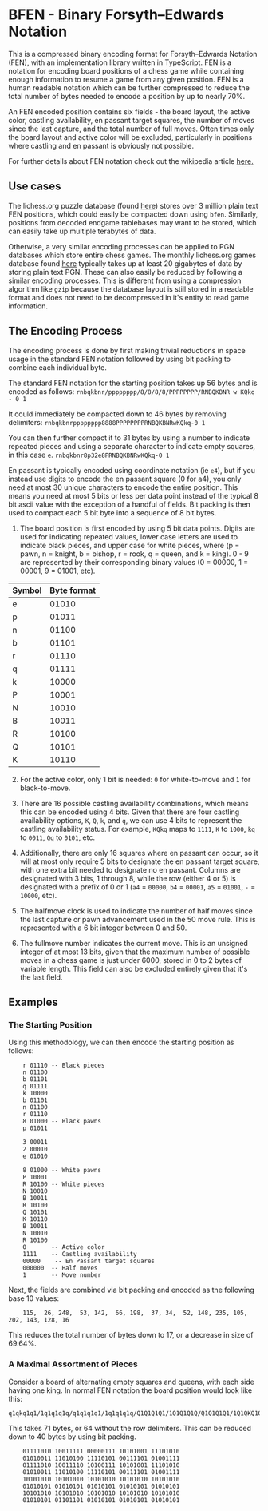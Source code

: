# BFEN - Binary Forsyth–Edwards Notation

This is a compressed binary encoding format for Forsyth–Edwards Notation (FEN), with an
implementation library written in TypeScript.
FEN is a notation for encoding board positions of a chess game while containing enough information
to resume a game from any given position.
FEN is a human readable notation which can be further compressed to reduce the total number of
bytes needed to encode a position by up to nearly 70%.

An FEN encoded position contains six fields - the board layout, the active color, castling
availability, en passant target squares, the number of moves since the last capture, and the total
number of full moves.
Often times only the board layout and active color will be excluded, particularly in positions
where castling and en passant is obviously not possible.

For further details about FEN notation check out the wikipedia article
[here.](https://en.wikipedia.org/wiki/Forsyth%E2%80%93Edwards_Notation)

## Use cases
The lichess.org puzzle database (found [here](https://database.lichess.org#puzzles))
stores over 3 million plain text FEN positions, which could easily be compacted down using `bfen`.
Similarly, positions from decoded endgame tablebases may want to be stored, which can easily take
up multiple terabytes of data.

Otherwise, a very similar encoding processes can be applied to PGN databases which store entire
chess games. The monthly lichess.org games database found [here](https://database.lichess.org)
typically takes up at least 20 gigabytes of data by storing plain text PGN.
These can also easily be reduced by following a similar encoding processes.
This is different from using a compression algorithm like `gzip` because the database layout is
still stored in a readable format and does not need to be decompressed in it's entity to read
game information.

## The Encoding Process
The encoding process is done by first making trivial reductions in space usage in the standard FEN
notation followed by using bit packing to combine each individual byte.

The standard FEN notation for the starting position takes up 56 bytes and is encoded as follows:
    ```
    rnbqkbnr/pppppppp/8/8/8/8/PPPPPPPP/RNBQKBNR w KQkq - 0 1
    ```

It could immediately be compacted down to 46 bytes by removing delimiters:
    ```
    rnbqkbnrpppppppp8888PPPPPPPPRNBQKBNRwKQkq-0 1
    ```

You can then further compact it to 31 bytes by using a number to indicate repeated pieces and
using a separate character to indicate empty squares, in this case `e`.
    ```
    rnbqkbnr8p32e8PRNBQKBNRwKQkq-0 1
    ```

En passant is typically encoded using coordinate notation (ie `e4`), but if you instead use digits
to encode the en passant square (0 for a4), you only need at most 30 unique characters to
encode the entire position.
This means you need at most 5 bits or less per data point instead of the typical 8 bit ascii
value with the exception of a handful of fields.
Bit packing is then used to compact each 5 bit byte into a sequence of 8 bit bytes.

1. The board position is first encoded by using 5 bit data points. Digits are used for indicating
   repeated values, lower case letters are used to indicate black pieces, and upper case for white
   pieces, where (p = pawn, n = knight, b = bishop, r = rook, q = queen, and k = king). 0 - 9 are
   represented by their corresponding binary values (0 = 00000, 1 = 00001, 9 = 01001, etc).

Symbol | Byte format
---|---
e | 01010
p | 01011
n | 01100
b | 01101
r | 01110
q | 01111
k | 10000
P | 10001
N | 10010
B | 10011
R | 10100
Q | 10101
K | 10110

2. For the active color, only 1 bit is needed: `0` for white-to-move and `1` for black-to-move.

3. There are 16 possible castling availability combinations, which means this can be encoded using
   4 bits. Given that there are four castling availability options, `K`, `Q`, `k`, and `q`,
   we can use 4 bits to represent the castling availability status.
   For example, `KQkq` maps to `1111`, `K` to `1000`, `kq` to `0011`, `Qq` to `0101`, etc.

4. Additionally, there are only 16 squares where en passant can occur,
   so it will at most only require 5 bits to designate the en passant target square, with one extra
   bit needed to designate no en passant. Columns are designated with 3 bits, 1 through 8, while the
   row (either 4 or 5) is designated with a prefix of 0 or 1
   (`a4` = `00000`, `b4` = `00001`, `a5` = `01001`, `-` = `10000`, etc).

5. The halfmove clock is used to indicate the number of half moves since the last capture or pawn
   advancement used in the 50 move rule. This is represented with a 6 bit integer between 0 and 50.

6. The fullmove number indicates the current move. This is an unsigned integer of at most 13 bits,
   given that the maximum number of possible moves in a chess game is just under 6000, stored in
   0 to 2 bytes of variable length. This field can also be excluded entirely given that it's the
   last field.

## Examples
### The Starting Position
Using this methodology, we can then encode the starting position as follows:

```
    r 01110 -- Black pieces
    n 01100
    b 01101
    q 01111
    k 10000
    b 01101
    n 01100
    r 01110
    8 01000 -- Black pawns
    p 01011

    3 00011
    2 00010
    e 01010

    8 01000 -- White pawns
    P 10001
    R 10100 -- White pieces
    N 10010
    B 10011
    R 10100
    Q 10101
    K 10110
    B 10011
    N 10010
    R 10100
    0       -- Active color
    1111    -- Castling availability
    00000    -- En Passant target squares
    000000  -- Half moves
    1       -- Move number
```

Next, the fields are combined via bit packing and encoded as the following base 10 values:
```
    115,  26, 248,  53, 142,  66, 198,  37, 34,  52, 148, 235, 105, 202, 143, 128, 16
```

This reduces the total number of bytes down to 17, or a decrease in size of 69.64%.

### A Maximal Assortment of Pieces
Consider a board of alternating empty squares and queens, with each side having one king.
In normal FEN notation the board position would look like this:
   ```
   q1qkq1q1/1q1q1q1q/q1q1q1q1/1q1q1q1q/Q1Q1Q1Q1/1Q1Q1Q1Q/Q1Q1Q1Q1/1Q1QKQ1Q
   ```

This takes 71 bytes, or 64 without the row delimiters.
This can be reduced down to 40 bytes by using bit packing.

```
    01111010 10011111 00000111 10101001 11101010
    01010011 11010100 11110101 00111101 01001111
    01111010 10011110 10100111 10101001 11101010
    01010011 11010100 11110101 00111101 01001111
    10101010 10101010 10101010 10101010 10101010
    01010101 01010101 01010101 01010101 01010101
    10101010 10101010 10101010 10101010 10101010
    01010101 01101101 01010101 01010101 01010101
```
